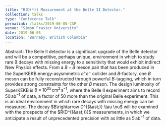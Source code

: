 ```yaml
---
title: "R(D(*)) Measurement at the Belle II Detector."
collection: talks
type: "Conference Talk"
permalink: /talks/2019-06-05-CAP
venue: "Simon Frasier University"
date: 2019-06-05
location: "Burnaby, British Columbia"
---
```


Abstract:
The Belle II detector is a significant upgrade of the Belle detector and will be a competitive, perhaps unique, environment in which to study rare B decays with missing energy to a sensitivity that would exhibit indirect New Physics effects. From a $B-\bar{B}$ meson pair that has been produced in the SuperKEKB energy-asysmmetric $e^+e^-$ collider and $B$-factory, one $B$ meson can be fully reconstructed through powerful $B$-tagging, which in turn provides strong constraints for the other $B$ meson. The design luminosity of SuperKEKB is $8\times10^{35}\,\mbox{cm}^2\,\mbox{s}^{-1}$, where the Belle II experiment aims to record $50\,\mbox{ab}^{-1}$ of data, a factor of 50 more than the original Belle experiment. This is an ideal environment in which rare decays with missing energy can be measured. The decay $B\rightarrow D^{(&ast;)} \tau \nu$ will be examined with the prospects of the $R(D^{(&ast;)})$ measurements, in which we anticipate a result of unprecedented precision with as little as $5\,\mbox{ab}^{-1}$ of data.